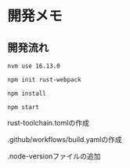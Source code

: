 # 開発メモ

## 開発流れ

```
nvm use 16.13.0

npm init rust-webpack

npm install

npm start
```

rust-toolchain.tomlの作成

.github/workflows/build.yamlの作成

.node-versionファイルの追加
